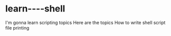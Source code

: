 # learn----shell
 
I'm gonna learn scripting topics
Here are the topics
How to write shell script file
printing
